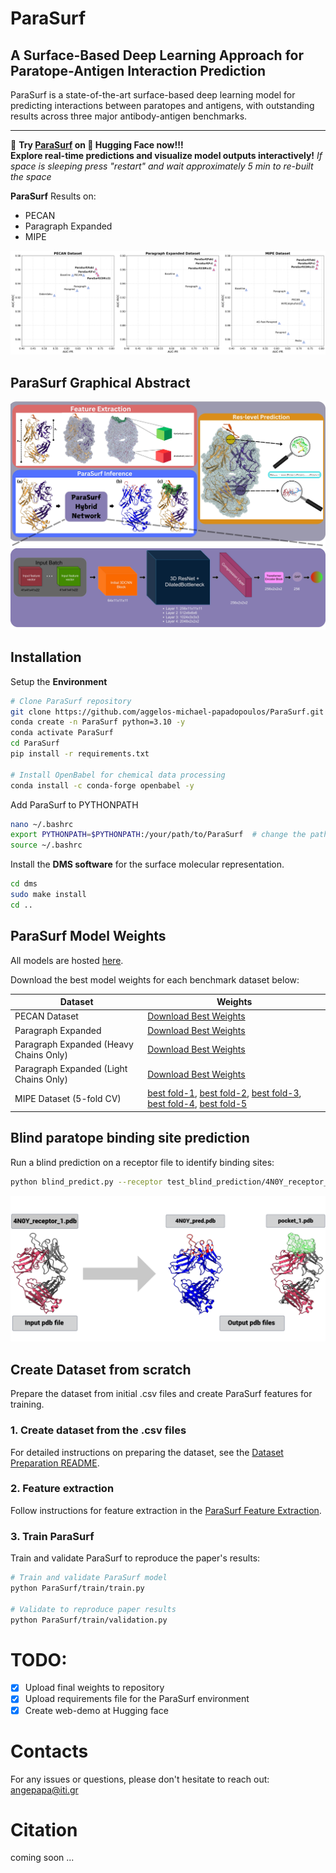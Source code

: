 # **ParaSurf**
## **A Surface-Based Deep Learning Approach for Paratope-Antigen Interaction Prediction**

ParaSurf is a state-of-the-art surface-based deep learning model for predicting interactions between paratopes and antigens, with outstanding results across three major antibody-antigen benchmarks.

---
🚀 **Try [ParaSurf](https://huggingface.co/spaces/angepapa/ParaSurf) on 🤗 Hugging Face now!!!**  
**Explore real-time predictions and visualize model outputs interactively!**
_If space is sleeping press "restart" and wait approximately 5 min to re-built the space_





**ParaSurf** Results on:
* PECAN 
* Paragraph Expanded
* MIPE

![Model Results](images/results.jpg)


## **ParaSurf Graphical Abstract**
![ParaSurf](images/ParaSurf.jpg)
![Architecture](images/model%20architecture.jpg)


## Installation

Setup the **Environment**
```bash
# Clone ParaSurf repository
git clone https://github.com/aggelos-michael-papadopoulos/ParaSurf.git 
conda create -n ParaSurf python=3.10 -y
conda activate ParaSurf
cd ParaSurf
pip install -r requirements.txt

# Install OpenBabel for chemical data processing
conda install -c conda-forge openbabel -y
```

Add ParaSurf to PYTHONPATH
```bash
nano ~/.bashrc  
export PYTHONPATH=$PYTHONPATH:/your/path/to/ParaSurf  # change the path to yours
source ~/.bashrc  
```
Install the **DMS software** for the surface molecular representation.
```bash
cd dms
sudo make install
cd ..
```

## **ParaSurf Model Weights**

All models are hosted [here](https://drive.google.com/drive/folders/1Kpehru9SnWsl7_Wq93WuI_o7f8wrPgpI?usp=drive_link).

Download the best model weights for each benchmark dataset below:


| Dataset                                | Weights                                                                                                                                                                                                                                                                                                                                                                                                                                                                                             |
|----------------------------------------|-----------------------------------------------------------------------------------------------------------------------------------------------------------------------------------------------------------------------------------------------------------------------------------------------------------------------------------------------------------------------------------------------------------------------------------------------------------------------------------------------------|
| PECAN Dataset                          | [Download Best Weights](https://drive.google.com/uc?export=download&id=1vZGH-T6K5_ShVma3dwLkLdkoivs09rSP)                                                                                                                                                                                                                                                                                                                                                                                           |
| Paragraph Expanded                     | [Download Best Weights](https://drive.google.com/uc?export=download&id=1nd3npYK303e8owDBvW8Ygd5m9SD1puhR)                                                                                                                                                                                                                                                                                                                                                                                           |
| Paragraph Expanded (Heavy Chains Only) | [Download Best Weights](https://drive.google.com/uc?export=download&id=16LA99tPYP7vkKpc-ycn98esEUhXUDc-n)                                                                                                                                                                                                                                                                                                                                                                                           |
| Paragraph Expanded (Light Chains Only) | [Download Best Weights](https://drive.google.com/uc?export=download&id=1mEBLPKi1sny-inr1ogdYWoo44XgbH8db)                                                                                                                                                                                                                                                                                                                                                                                           |
| MIPE Dataset (5-fold CV)               | [best fold-1](https://drive.google.com/uc?export=download&id=1vIg9m557yiQdYsDelbR39Ch2QTKeLJp5), [best fold-2](https://drive.google.com/uc?export=download&id=1wU--r9sMxdF32nmdp3x9N1Ah8UriZVVD), [best fold-3](https://drive.google.com/uc?export=download&id=1LeATakZ-fxIaovQ8wydZbBNfSkbTsub7), [best fold-4](https://drive.google.com/uc?export=download&id=1dj482apCA09sBw2OUQrNR3PVBLEU9okp), [best fold-5](https://drive.google.com/uc?export=download&id=1Ai0VnytiUNUJsJ5ifKuBv4nkiz35iI6M) |


## **Blind paratope binding site prediction**
Run a blind prediction on a receptor file to identify binding sites:

```bash
python blind_predict.py --receptor test_blind_prediction/4N0Y_receptor_1.pdb --model_weights path/to/model_weights
```
![Alt text](images/pred_example.png)


## Create Dataset from scratch
Prepare the dataset from initial .csv files and create ParaSurf features for training.

### 1. Create dataset from the .csv files
For detailed instructions on preparing the dataset, see the [Dataset Preparation README](ParaSurf/create_datasets_from_csv/README.md).

### 2. Feature extraction
Follow instructions for feature extraction in the [ParaSurf Feature Extraction](ParaSurf/preprocess/README.md).

### 3. Train ParaSurf
Train and validate ParaSurf to reproduce the paper's results:
```bash
# Train and validate ParaSurf model
python ParaSurf/train/train.py

# Validate to reproduce paper results
python ParaSurf/train/validation.py
```

# TODO:
- [x] Upload final weights to repository
- [x] Upload requirements file for the ParaSurf environment
- [x] Create web-demo at Hugging face

# Contacts
For any issues or questions, please don't hesitate to reach out: [angepapa@iti.gr](mailto:angepapa@iti.gr)


# Citation
coming soon ...
